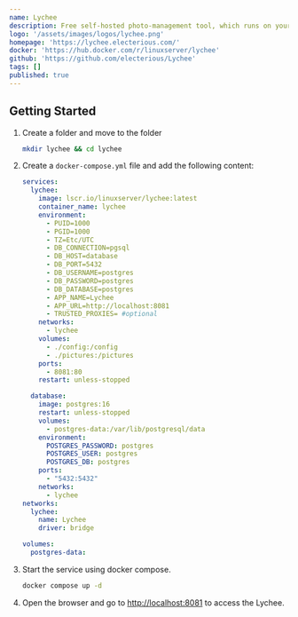 ```yaml
---
name: Lychee
description: Free self-hosted photo-management tool, which runs on your server or web-space
logo: '/assets/images/logos/lychee.png'
homepage: 'https://lychee.electerious.com/'
docker: 'https://hub.docker.com/r/linuxserver/lychee'
github: 'https://github.com/electerious/Lychee'
tags: []
published: true
---
```


## Getting Started

1. Create a folder and move to the folder
    ```bash
    mkdir lychee && cd lychee
    ```
2. Create a `docker-compose.yml` file and add the following content:
    ```yaml [docker-compose.yml]
    services:
      lychee:
        image: lscr.io/linuxserver/lychee:latest
        container_name: lychee
        environment:
          - PUID=1000
          - PGID=1000
          - TZ=Etc/UTC
          - DB_CONNECTION=pgsql
          - DB_HOST=database
          - DB_PORT=5432
          - DB_USERNAME=postgres
          - DB_PASSWORD=postgres
          - DB_DATABASE=postgres
          - APP_NAME=Lychee
          - APP_URL=http://localhost:8081
          - TRUSTED_PROXIES= #optional
        networks:
          - lychee
        volumes:
          - ./config:/config
          - ./pictures:/pictures
        ports:
          - 8081:80
        restart: unless-stopped

      database:
        image: postgres:16
        restart: unless-stopped
        volumes:
          - postgres-data:/var/lib/postgresql/data
        environment:
          POSTGRES_PASSWORD: postgres
          POSTGRES_USER: postgres
          POSTGRES_DB: postgres
        ports:
          - "5432:5432"
        networks:
          - lychee
    networks:
      lychee:
        name: Lychee
        driver: bridge

    volumes:
      postgres-data:
    ```
3. Start the service using docker compose.
    ```bash
    docker compose up -d
    ```
4. Open the browser and go to [http://localhost:8081](http://localhost:8081) to access the Lychee.
